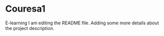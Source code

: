 # Couresa1
E-learning
I am editing the README file. Adding some more details about the project description.
